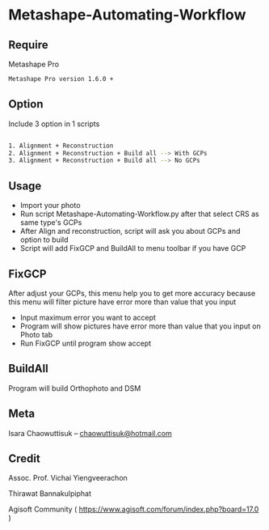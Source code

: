 # Metashape-Automating-Workflow

## Require

Metashape Pro

```sh
Metashape Pro version 1.6.0 +
```

## Option

Include 3 option in 1 scripts

```sh

1. Alignment + Reconstruction
2. Alignment + Reconstruction + Build all --> With GCPs
3. Alignment + Reconstruction + Build all --> No GCPs
```

## Usage

- Import your photo 
- Run script Metashape-Automating-Workflow.py after that select CRS as same type's GCPs
- After Align and reconstruction, script will ask you about GCPs and option to build
- Script will add FixGCP and BuildAll to menu toolbar if you have GCP 


## FixGCP 

After adjust your GCPs, this menu help you to get more accuracy because this menu will filter picture have error more than value that you input
- Input maximum error you want to accept
- Program will show pictures have error more than value that you input on Photo tab
- Run FixGCP until program show accept

## BuildAll 

Program will build Orthophoto and DSM 

## Meta

Isara Chaowuttisuk – chaowuttisuk@hotmail.com

## Credit

Assoc. Prof. Vichai Yiengveerachon

Thirawat Bannakulpiphat

Agisoft Community ( https://www.agisoft.com/forum/index.php?board=17.0 )

